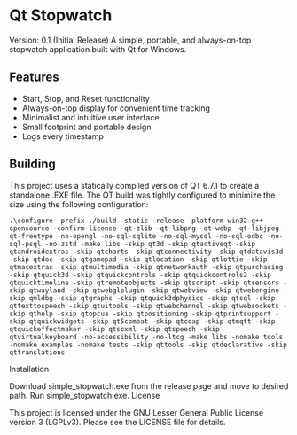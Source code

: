 # Qt Stopwatch
Version: 0.1 (Initial Release) 
A simple, portable, and always-on-top stopwatch application built with Qt for Windows.

## Features

- Start, Stop, and Reset functionality
- Always-on-top display for convenient time tracking
- Minimalist and intuitive user interface
- Small footprint and portable design
- Logs every timestamp

## Building

This project uses a statically compiled version of QT 6.7.1 to create a standalone .EXE file. The QT build was tightly configured to minimize the size using the following configuration:
```
.\configure -prefix ./build -static -release -platform win32-g++ -opensource -confirm-license -qt-zlib -qt-libpng -qt-webp -qt-libjpeg -qt-freetype -no-opengl -no-sql-sqlite -no-sql-mysql -no-sql-odbc -no-sql-psql -no-zstd -make libs -skip qt3d -skip qtactiveqt -skip qtandroidextras -skip qtcharts -skip qtconnectivity -skip qtdatavis3d -skip qtdoc -skip qtgamepad -skip qtlocation -skip qtlottie -skip qtmacextras -skip qtmultimedia -skip qtnetworkauth -skip qtpurchasing -skip qtquick3d -skip qtquickcontrols -skip qtquickcontrols2 -skip qtquicktimeline -skip qtremoteobjects -skip qtscript -skip qtsensors -skip qtwayland -skip qtwebglplugin -skip qtwebview -skip qtwebengine -skip qmldbg -skip qtgraphs -skip qtquick3dphysics -skip qtsql -skip qttexttospeech -skip qtuitools -skip qtwebchannel -skip qtwebsockets -skip qthelp -skip qtopcua -skip qtpositioning -skip qtprintsupport -skip qtquickwidgets -skip qt5compat -skip qtcoap -skip qtmqtt -skip qtquickeffectmaker -skip qtscxml -skip qtspeech -skip qtvirtualkeyboard -no-accessibility -no-ltcg -make libs -nomake tools -nomake examples -nomake tests -skip qttools -skip qtdeclarative -skip qttranslations

```

Installation

Download simple_stopwatch.exe from the release page and move to desired path.
Run simple_stopwatch.exe.
License

This project is licensed under the GNU Lesser General Public License version 3 (LGPLv3). Please see the LICENSE file for details.
